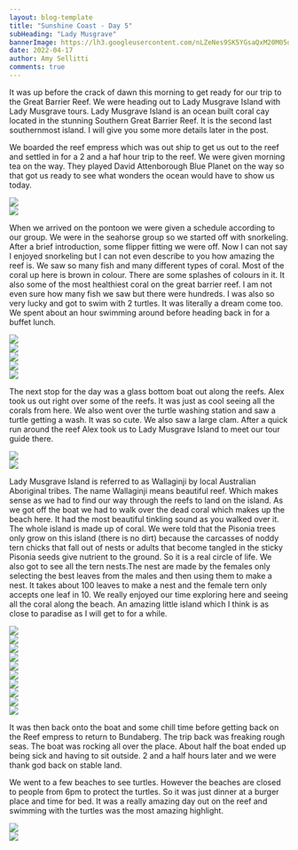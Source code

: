 ```yaml
---
layout: blog-template
title: "Sunshine Coast - Day 5"
subHeading: "Lady Musgrave"
bannerImage: https://lh3.googleusercontent.com/nLZeNes9SK5YGsaQxM20M05qq38o8WBDGEQxRG8UCQKU_WZt4labpJlmkYVmOVK_E7E_NCy13h1pDOey01JH4biB4eeH6wDJstd_R1yPpvAMFWx9Cs-ZLq_Z8Iijrp17w8DaQh8e5YE=w2400
date: 2022-04-17
author: Amy Sellitti
comments: true
---
```


It was up before the crack of dawn this morning to get ready for our trip to the Great Barrier Reef. We were heading out to Lady Musgrave Island with Lady Musgrave tours. Lady Musgrave Island is an ocean built coral cay located in the stunning Southern Great Barrier Reef. It is the second last southernmost island. I will give you some more details later in the post.  

We boarded the reef empress which was out ship to get us out to the reef and settled in for a 2 and a haf hour trip to the reef. We were given morning tea on the way. They played David Attenborough Blue Planet on the way so that got us ready to see what wonders the ocean would have to show us today. 

<div class="center-image"><img src="https://lh3.googleusercontent.com/w0lDg9buud1xwiNl4G-m_psDd_cOCVvipgEwEe0jx_azPUvHufL27J3kaFO0BI22GSxLAxhyg8WgoGCPHgW143HRMraU9pfdOK1hWDxuGytC1Y9VLs1t9PgtQkjj5VPFWwj6GIVmk0A=w2400" /></div>
<div class="center-image"><img src="https://lh3.googleusercontent.com/in-XX9VK0sXfQMzcl928XVj250yOwxanldgcdStReArTSdsPFPylbTqNRquXqAgDN1WcemPYFw7dQP94QPdIa9pvH4de5RiB3KpX7LPhAiST0MDOfsR5pXwgoDeFuwvgeY4XLFD8yN0=w2400" /></div>

When we arrived on the pontoon we were given a schedule according to our group. We were in the seahorse group so we started off with snorkeling. After a brief introduction, some flipper fitting we were off. Now I can not say I enjoyed snorkeling but I can not even describe to you how amazing the reef is. We saw so many fish and many different types of coral. Most of the coral up here is brown  in colour. There are some splashes of colours in it. It also some of the most healthiest coral on the great barrier reef. I am not even sure how many fish we saw but there were hundreds. I was also so very lucky and got to swim with 2 turtles. It was literally a dream come too. We spent about an hour swimming around before heading back in for a buffet lunch.

<div class="center-image"><img src="https://lh3.googleusercontent.com/KZ2YnGgG83_mIaDf9Y1vSo72NtTh6YITO_ElXUtuLiOEHZyMrT5Aw7BXGIvt8rwa-Bd6LDyXXeal2LaVTf--XbTQ-hIb3QkklJuKgu0HXevaUbwcXMfnjfs8yKDFoVRFE1mDk8LmRZ4=w2400" /></div>
<div class="center-image"><img src="https://lh3.googleusercontent.com/yMU6XnWA6gRiBDl3wGPszoP6hRLVa7l7DV-3NZxG1NpJuAUrMGvV8pwFn_WnEnwsoUsVr0s44G2P0ErqUkcD_AQEbf3QBL6WxwxCALZZf8B4AUbZa5zDg3RCFrftmYTWnOJJVP_-0rs=w2400" /></div>
<div class="center-image"><img src="https://lh3.googleusercontent.com/6Hndf0diaWBdV0bAVF89XN-XlLMyjC70KcWNrxeFtEHXWrHquFmshWNazVnlkWNMyVj0pp_KnipdLgcYhzyQvbXN0d6bj-WQeYIEJ--duZmXPeERKkaEN5yMEPQYizy21rlglV6BY3o=w2400" /></div>
<div class="center-image"><img src="https://lh3.googleusercontent.com/Wgib3ttohZQ8i1DSi6YibcBaCmoMwVMX_Z_qeequMM0QLkc2xvkxROHobUyWpfJW4yoztFzpTBfrJmWh_C4QfSLdrGQ_Nyh-eKR03It2333G6AA_z5CSifK5V_CoQ_oAv6oQeuUPE-o=w2400" /></div>
<div class="center-image"><img src="https://lh3.googleusercontent.com/Ci82dPbkRjJmkT8U2Aj5TciF86h2xJhYP71GMLNp5mh85K15cn9QooRzfJPyN1_abS8lF9dxUUsiDk5eZAd--5iCE8M0Az5fKp8sfgLcMn6XaAYC0K6NRW_1A1ZTc71sYJex8JL4AY4=w2400" /></div>

The next stop for the day was a glass bottom boat out along the reefs. Alex took us out right over some of the reefs. It was just as cool seeing all the corals from here. We also went over the turtle washing station and saw a turtle getting a wash. It was so cute. We also saw a large clam. After a quick run around the reef Alex took us to Lady Musgrave Island to meet our tour guide there. 

<div class="center-image"><img src="https://lh3.googleusercontent.com/zKOWSsRu4CYjjL4x9bgh4Za6cHUN4fbAN4RtDRpB5ukP8ncKTOmiLWTqRywZPAyb6-fNyksVyN5072x2f1FH_i2r1gUa-QIviTGA9pjqxn3ZE93Ba6EZUuBKbOnpLmz-PYvK0dVhIhk=w2400" /></div>
<div class="center-image"><img src="https://lh3.googleusercontent.com/UF_k4FsuqmkT5JNVO86hboUe179IBt5Z6CgWNrolPCMW_cfqLmiOeF9U0y4p5NFVMjyDEI2U5ZWwplCvbGmUyKxgEkLcF2iid-a3A-LpkEtySxOczAKaWWbIpfvwBK5uN5wG-wKMvFU=w2400" /></div>


Lady Musgrave Island is referred to as Wallaginji by local Australian Aboriginal tribes. The name Wallaginji means beautiful reef. Which makes sense as we had to find our way through the reefs to land on the island. As we got off the boat we had to walk over the dead coral which makes up the beach here. It had the most beautiful tinkling sound as you walked over it. The whole island is made up of coral. We were told that the Pisonia trees only grow on this island (there is no dirt) because
the carcasses of noddy tern chicks that fall out of nests or adults that become tangled in the sticky Pisonia seeds give nutrient to the ground. So it is a real circle of life. We also got to see all the tern nests.The nest are made by the females only selecting the best leaves from the males and then using them to make a nest. It takes about 100 leaves to make a nest and the female tern only accepts one leaf in 10. We really enjoyed our time exploring here and seeing all the coral along the beach. An amazing little island which I think is as close to paradise as I will get to for a while. 

<div class="center-image"><img src="https://lh3.googleusercontent.com/x2buUegK40xmlRCKpQWUEhJ8DY4e6nczfSKFQ369V4WllJMnJpTksvAaQ0Kk25tcm-rlFMHQ8gaGLDDECQK61WW73dlkji4cej0DN04HmK7lqTuEztRb5eQKCjENt7mkoxZQVVFRwlY=w2400" /></div>
<div class="center-image"><img src="https://lh3.googleusercontent.com/oQqy0aWhDuKxKbj8uf_Y5HfZ3KqWI1kQZQHMu1M35MS9dgg9odgadDBJbyIybLJ4Luc9jH4un8OE2GiuT3zoO-d-KYzWeRikxUOtEcQm_O4i5Jf5PO4K2Wk2kbuOpWd2NDp144ADvC4=w2400" /></div>
<div class="center-image"><img src="https://lh3.googleusercontent.com/fRgd6Td1IzVfv0auoMmyZ4nlWzoHAiUW1ETEZLl9vYPUEMuitL60mfeGVXDxfiai1NZTECFixb2u0tJ09KO6-kvSU6w68Otu8eJXhJxjkCwz1bk7TMYQEjsmFwT2V-O418LZmvbF2Ak=w2400" /></div>
<div class="center-image"><img src="https://lh3.googleusercontent.com/E0c9Cv9JeYr6mzTv70LG3u2UrsB5bHBWVz_MrDxjbuKAv5PU-fifTH2dQBLQ3njgvGaYN4BD5Rj0jkaxvNZlfnq4HptqjYTYVjVEpJJ6eBuK9G4RNmSe4aX3cPABoo8dmy2b_xZCZnQ=w2400" /></div>
<div class="center-image"><img src="https://lh3.googleusercontent.com/XBms1DUfttUaykYmGImzeKy6ANjbEOfhkFj97ONsoaDcBpfVG43m3DohRsdCK_Zc3FTlRy9Iym0s212h8CYBAioHxMBZKQG6M72BHusC3DELMutSNz-UmBSGP_s2GzAuGGh29oG3Cis=w2400" /></div>
<div class="center-image"><img src="https://lh3.googleusercontent.com/xQ25N5qEuOYpq_zgFYT7BLFTB_yvuc087ImHQRzklSllue40QyMYjUKtk4-cVerGM4fvcADeFKfy_jgbQQGkd29rrsWq_3K0qJ7JZOq0JD3yThq6oTBJ5Cm1-Pvk_61X_cvER6UH3mc=w2400" /></div>
<div class="center-image"><img src="https://lh3.googleusercontent.com/JE5j14Oph5lv4blSJk3iBfVPQ66Biik2uTC7NZy_VHZ-W43iA5mlbSmgYc3_MtURSsNgATEWrBAm9keWNwIVnaaSW8jrVDz8w8FPHJVax3vmPVe1lxOeyumLYKg1gbmCJ0h-6pJQbdU=w2400" /></div>
<div class="center-image"><img src="https://lh3.googleusercontent.com/lHojG7Q1R7oTxOVl6c6kD-Lt8-5p6X6BvkaaF1vhYxECW_7tWFLxrmsM1xdIYOMlJHYTMKVCXoQwGT21LcgWR9HebNoYeq1HCs7MSudD8Ynt5P0KAGu-_-aTONOiX00b4OXa_jFKbLc=w2400" /></div>
<div class="center-image"><img src="https://lh3.googleusercontent.com/Rg04jHSMbCA5PeFv3BBcfjSlmHNJdz-T6JqwaF-IVbVLD2D4K-I00TS-m0N2RweIGZxrqsIXdNAJl5JPIUCOAAbjltXw_xo2QYffB09PcsRTDz9GXdzsPsadr987FepkpHtcbM6Wnis=w2400" /></div>
<div class="center-image"><img src="https://lh3.googleusercontent.com/TuWNCAaAE69aCafTUJgLjGmi6x0QrDzmd2e06hd1IMd_IulaLI4Ta5QAQcn3jHsh1Yvuw9MgQSXEHfQ9Y63P6RfNih6Kkd2e0uDSiKFG41kCOAcfSTFOtSl3ETxTm4lLE5V5CSZkxxM=w2400" /></div>

It was then back onto the boat and some chill time before getting back on the Reef empress to return to Bundaberg. The trip back was freaking rough seas. The boat was rocking all over the place. About half the boat ended up being sick and having to sit outside. 2 and a half hours later and we were thank god back on stable land.

We went to a few beaches to see turtles. However the beaches are closed to people from 6pm to protect the turtles. So it was just dinner at a burger place and time for bed. It was a really amazing day out on the reef and swimming with the turtles was the most amazing highlight. 

<div class="center-image"><img src="https://lh3.googleusercontent.com/l4ok1sTaQImc0U5ZwygXFUh0x6bW0EQqMhEKBOKVF3-bs5f9Ly5RFhdb5-UOQYoI4YEIi8lFUMSCLbKom_h7mosFsENhkE1l2wz4Q1EtQBCnbbFMYVvywkSNOK8iBFJKLXjnlSexRA4=w2400" /></div>
<div class="center-image"><img src="https://lh3.googleusercontent.com/fB8Bf81FfqwtIj0QkxjfkVwBiIugCYewXi0umb2LhTIUpfOWz9jEW-JLMOeGIazYNvAG1AsPAn-YzhPEAVpVSPDaQw6LtZ4IcZ6exfKpIz8ljUswqO1Tfh30iWo-FZ2MaLOhjydZFPw=w2400" /></div>